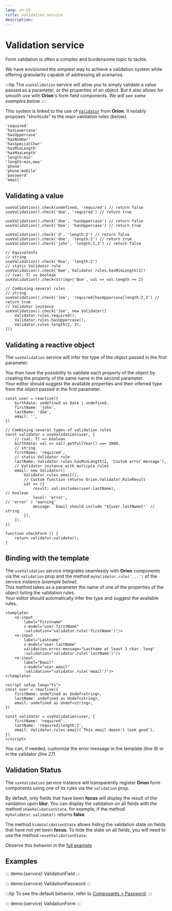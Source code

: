 ```yaml
---
lang: en-US
title: Validation service
description:
---
```


# Validation service

Form validation is often a complex and burdensome topic to tackle.

We have envisioned the simplest way to achieve a validation system while offering granularity capable of addressing all scenarios.

:::tip
The `useValidation` service will allow you to simply validate a value passed as a parameter, or the properties of an object.
But it also allows for smooth use with **Orion**'s form field components. *We will see some examples below.*
:::

This system is linked to the use of [`Validator`](../tooling/validator.md) from **Orion**.
It notably proposes "shortcuts" to the main validation rules *(below)*.

```js:no-line-numbers
'required'
'hasLowercase'
'hasUppercase'
'hasNumber'
'hasSpecialChar'
'hasMinLength'
'hasMaxLength'
'length:min'
'length:min,max'
'phone'
'phone:mobile'
'password'
'email'
```

## Validating a value

```js:no-line-numbers
useValidation().check(undefined, 'required') // return false
useValidation().check('doe', 'required') // return true

useValidation().check('doe', 'hasUppercase') // return false
useValidation().check('Doe', 'hasUppercase') // return true

useValidation().check('d', 'length:2') // return false
useValidation().check('doe', 'length:2') // return true
useValidation().check('john', 'length:2,3') // return false

// Equivalents
// string
useValidation().check('Doe', 'length:2')
// static Validator rule
useValidation().check('Doe', Validator.rules.hasMinLength(2))
// (val: T) => boolean
useValidation().check<string>('Doe', val => val.length >= 2)

// Combining several rules
// string
useValidation().check('Joe', 'required|hasUppercase|length:2,3') // return true
// Validator instance
useValidation().check('Joe', new Validator([
	Validator.rules.required(),
	Validator.rules.hasUppercase(),
	Validator.rules.length(2, 3),
]))
```

## Validating a reactive object

The `useValidation` service will infer the type of the object passed in the first parameter.

You then have the possibility to validate each property of the object by creating the property of the same name in the second parameter.\
Your editor should suggest the available properties and their inferred type from the object passed in the first parameter.

```js:no-line-numbers
const user = reactive({
	birthdate: undefined as Date | undefined,
	firstName: 'john',
	lastName: 'doe',
	email: '',
})

// Combining several types of validation rules
const validator = useValidation(user, {
	// (val: T) => boolean
	birthdate: val => val?.getFullYear() === 2000,
	// string
	firstName: 'required',
	// static Validator rule
	lastName: Validator.rules.hasMinLength(2, 'Custom error message'),
	// Validator instance with multiple rules
	email: new Validator([
		Validator.rules.email(),
		// Custom function returns Orion.Validator.RuleResult
		val => ({
			result: val.includes(user.lastName), 							 // boolean
			level: 'error', 																	 // 'error' | 'warning'
			message: `Email should include "${user.lastName}"` // string
		}),
	]),
})

function checkForm () {
	return validator.validate();
}
```

## Binding with the template

The `useValidation` service integrates seamlessly with **Orion** components via the `validation` prop and the method `myValidator.rule('...')` of the service instance *(example below)*.\
This method takes as a parameter the name of one of the properties of the object listing the validation rules.\
Your editor should automatically infer the type and suggest the available rules.

```vue{5,10,14,9,27}
<template>
	<o-input
		label="Firstname"
		v-model="user.firstName"
		:validation="validator.rule('firstName')"/>
	<o-input
		label="Lastname"
		v-model="user.lastName"
		validation-error-message="Lastname at least 2 char. long"
		:validation="validator.rule('lastName')"/>
	<o-input
		label="Email"
		v-model="user.email"
		:validation="validator.rule('email')"/>
</template>

<script setup lang="ts">
const user = reactive({
	firstName: undefined as Undef<string>,
	lastName: undefined as Undef<string>,
	email: undefined as Undef<string>,
})

const validator = useValidation(user, {
	firstName: 'required',
	lastName: 'required|length:2',
	email: Validator.rules.email(`This email doesn't look good`),
})
</script>
```

You can, if needed, customize the error message in the template *(line 9)* or in the validator *(line 27)*.

## Validation Status

The `useValidation` service instance will transparently register **Orion** form components using one of its rules via the `validation` prop.

By default, only fields that have been **focus** will display the result of the validation upon **blur**.
You can display the validation on all fields with the method `showValidationState`, for example, if the method `myValidator.validate()` returns **false**.

The method `hideValidationState` allows hiding the validation state on fields that have not yet been **focus**.
To hide the state on all fields, you will need to use the method `resetValidationState`.

Observe this behavior in the [full example](#full-example)

## Examples

::: demo:(service)
ValidationField
:::

::: demo:(service)
ValidationPassword
:::

:::tip
To see the default behavior, refer to [Composants > Password](../components/OrionPassword.md).
:::

::: demo:(service)
ValidationForm
:::

<service-preview/>

